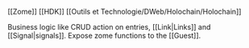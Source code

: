[[Zome]]
[[HDK]]
[[Outils et Technologie/DWeb/Holochain/Holochain]]

Business logic like CRUD action on entries, [[Link|Links]] and [[Signal|signals]].
Expose zome functions to the [[Guest]].